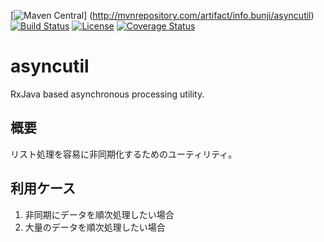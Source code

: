 [![Maven Central](https://img.shields.io/maven-central/v/info.bunji/asyncutil.svg)]
(http://mvnrepository.com/artifact/info.bunji/asyncutil)
[![Build Status](https://img.shields.io/travis/bunjik/asyncutil/master.svg)](https://travis-ci.org/bunjik/asyncutil)
[![License](http://img.shields.io/:license-apache-blue.svg)](https://www.apache.org/licenses/LICENSE-2.0.html)
[![Coverage Status](https://img.shields.io/coveralls/bunjik/asyncutil/master.svg)](https://coveralls.io/github/bunjik/asyncutil?branch=master)
# asyncutil
RxJava based asynchronous processing utility.

## 概要
リスト処理を容易に非同期化するためのユーティリティ。

## 利用ケース

1. 非同期にデータを順次処理したい場合
2. 大量のデータを順次処理したい場合